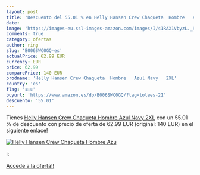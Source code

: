 ```yaml
---
layout: post
title: 'Descuento del 55.01 % en Helly Hansen Crew Chaqueta  Hombre   Azu'
date: 
image: 'https://images-eu.ssl-images-amazon.com/images/I/41RAX1VbyzL._SL200_.jpg'
comments: true
category: ofertas
author: ring
slug: 'B006SWC0GQ-es'
actualPrice: 62.99 EUR
currency: EUR
price: 62.99
comparePrice: 140 EUR
prodname: 'Helly Hansen Crew Chaqueta  Hombre   Azul Navy   2XL'
country: 'es'
flag: '🇪🇸'
buyurl: 'https://www.amazon.es/dp/B006SWC0GQ/?tag=tolees-21'
descuento: '55.01'
---
```


Tienes [Helly Hansen Crew Chaqueta  Hombre   Azul Navy   2XL](https://www.amazon.es/dp/B006SWC0GQ/?tag=tolees-21) con un 55.01 % de descuento con precio de oferta de 62.99 EUR (original: 140 EUR) en el siguiente enlace!

[![Helly Hansen Crew Chaqueta  Hombre   Azu](https://images-eu.ssl-images-amazon.com/images/I/41RAX1VbyzL._SL200_.jpg)](https://www.amazon.es/dp/B006SWC0GQ/?tag=tolees-21)

ℹ️:


[Accede a la oferta!!](https://www.amazon.es/dp/B006SWC0GQ/?tag=tolees-21)
